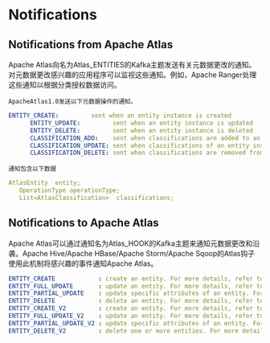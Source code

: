 # Notifications

## Notifications from Apache Atlas

Apache Atlas向名为Atlas_ENTITIES的Kafka主题发送有关元数据更改的通知。对元数据更改感兴趣的应用程序可以监视这些通知。例如，Apache Ranger处理这些通知以根据分类授权数据访问。

`ApacheAtlas1.0发送以下元数据操作的通知。`

```yaml
ENTITY_CREATE:         sent when an entity instance is created
      ENTITY_UPDATE:         sent when an entity instance is updated
      ENTITY_DELETE:         sent when an entity instance is deleted
      CLASSIFICATION_ADD:    sent when classifications are added to an entity instance
      CLASSIFICATION_UPDATE: sent when classifications of an entity instance are updated
      CLASSIFICATION_DELETE: sent when classifications are removed from an entity instance
```

`通知包含以下数据`

```yaml
AtlasEntity  entity;
   OperationType operationType;
   List<AtlasClassification>  classifications;
```

## Notifications to Apache Atlas

Apache Atlas可以通过通知名为Atlas_HOOK的Kafka主题来通知元数据更改和沿袭。Apache Hive/Apache HBase/Apache Storm/Apache Sqoop的Atlas钩子使用此机制将感兴趣的事件通知Apache Atlas。

```yaml
ENTITY_CREATE            : create an entity. For more details, refer to Java class HookNotificationV1.EntityCreateRequest
ENTITY_FULL_UPDATE       : update an entity. For more details, refer to Java class HookNotificationV1.EntityUpdateRequest
ENTITY_PARTIAL_UPDATE    : update specific attributes of an entity. For more details, refer to HookNotificationV1.EntityPartialUpdateRequest
ENTITY_DELETE            : delete an entity. For more details, refer to Java class HookNotificationV1.EntityDeleteRequest
ENTITY_CREATE_V2         : create an entity. For more details, refer to Java class HookNotification.EntityCreateRequestV2
ENTITY_FULL_UPDATE_V2    : update an entity. For more details, refer to Java class HookNotification.EntityUpdateRequestV2
ENTITY_PARTIAL_UPDATE_V2 : update specific attributes of an entity. For more details, refer to HookNotification.EntityPartialUpdateRequestV2
ENTITY_DELETE_V2         : delete one or more entities. For more details, refer to Java class HookNotification.EntityDeleteRequestV2
```